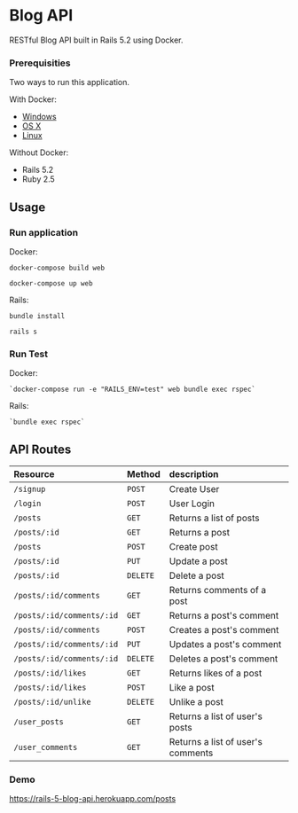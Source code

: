 # Blog API

RESTful Blog API built in Rails 5.2 using Docker.

### Prerequisities

Two ways to run this application.

With Docker:

* [Windows](https://docs.docker.com/windows/started)
* [OS X](https://docs.docker.com/mac/started/)
* [Linux](https://docs.docker.com/linux/started/)


Without Docker:

* Rails 5.2
* Ruby 2.5


## Usage

### Run application
Docker: 

`docker-compose build web`

`docker-compose up web`

Rails:

`bundle install`

`rails s`

### Run Test

Docker:

    `docker-compose run -e "RAILS_ENV=test" web bundle exec rspec`
Rails:

    `bundle exec rspec`

## API Routes
| Resource      | Method | description                       |
|:--------------|:-------|:----------------------------------|
| `/signup`     |`POST` | Create User
| `/login`    |`POST` | User Login
| `/posts` |`GET` | Returns a list of posts |
| `/posts/:id`      |`GET` | Returns a post |
| `/posts`  |`POST` | Create post |
| `/posts/:id` | `PUT` | Update a post |
| `/posts/:id` | `DELETE` | Delete a post |
| `/posts/:id/comments` | `GET` |  Returns comments of a post |
| `/posts/:id/comments/:id` | `GET` |  Returns a post's comment |
| `/posts/:id/comments` | `POST` | Creates a post's comment |
| `/posts/:id/comments/:id` | `PUT` | Updates a post's comment |
| `/posts/:id/comments/:id` | `DELETE` | Deletes a post's comment |
| `/posts/:id/likes` | `GET` |  Returns likes of a post |
| `/posts/:id/likes` | `POST` |  Like a post |
| `/posts/:id/unlike` | `DELETE` |  Unlike a post |
| `/user_posts` | `GET` |  Returns a list of user's posts |
| `/user_comments` | `GET` |  Returns a list of user's comments |

### Demo
https://rails-5-blog-api.herokuapp.com/posts
